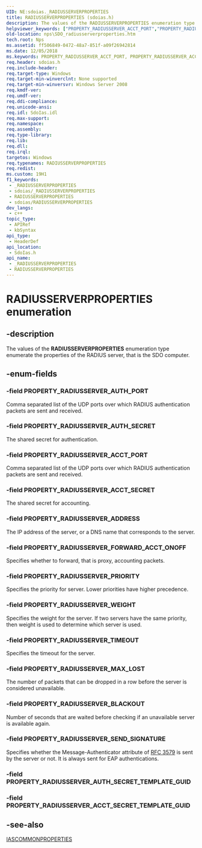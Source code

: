 ```yaml
---
UID: NE:sdoias._RADIUSSERVERPROPERTIES
title: RADIUSSERVERPROPERTIES (sdoias.h)
description: The values of the RADIUSSERVERPROPERTIES enumeration type enumerate the properties of the RADIUS server, that is the SDO computer.
helpviewer_keywords: ["PROPERTY_RADIUSSERVER_ACCT_PORT","PROPERTY_RADIUSSERVER_ACCT_SECRET","PROPERTY_RADIUSSERVER_ADDRESS","PROPERTY_RADIUSSERVER_AUTH_PORT","PROPERTY_RADIUSSERVER_AUTH_SECRET","PROPERTY_RADIUSSERVER_BLACKOUT","PROPERTY_RADIUSSERVER_FORWARD_ACCT_ONOFF","PROPERTY_RADIUSSERVER_MAX_LOST","PROPERTY_RADIUSSERVER_PRIORITY","PROPERTY_RADIUSSERVER_SEND_SIGNATURE","PROPERTY_RADIUSSERVER_TIMEOUT","PROPERTY_RADIUSSERVER_WEIGHT","RADIUSSERVERPROPERTIES","RADIUSSERVERPROPERTIES enumeration [Network Policy Server]","_sdo_radiusserverproperties","nps.SDO_radiusserverproperties","sdo.radiusserverproperties","sdoias/PROPERTY_RADIUSSERVER_ACCT_PORT","sdoias/PROPERTY_RADIUSSERVER_ACCT_SECRET","sdoias/PROPERTY_RADIUSSERVER_ADDRESS","sdoias/PROPERTY_RADIUSSERVER_AUTH_PORT","sdoias/PROPERTY_RADIUSSERVER_AUTH_SECRET","sdoias/PROPERTY_RADIUSSERVER_BLACKOUT","sdoias/PROPERTY_RADIUSSERVER_FORWARD_ACCT_ONOFF","sdoias/PROPERTY_RADIUSSERVER_MAX_LOST","sdoias/PROPERTY_RADIUSSERVER_PRIORITY","sdoias/PROPERTY_RADIUSSERVER_SEND_SIGNATURE","sdoias/PROPERTY_RADIUSSERVER_TIMEOUT","sdoias/PROPERTY_RADIUSSERVER_WEIGHT","sdoias/RADIUSSERVERPROPERTIES"]
old-location: nps\SDO_radiusserverproperties.htm
tech.root: Nps
ms.assetid: ff506849-0472-48a7-851f-a09f26942814
ms.date: 12/05/2018
ms.keywords: PROPERTY_RADIUSSERVER_ACCT_PORT, PROPERTY_RADIUSSERVER_ACCT_SECRET, PROPERTY_RADIUSSERVER_ADDRESS, PROPERTY_RADIUSSERVER_AUTH_PORT, PROPERTY_RADIUSSERVER_AUTH_SECRET, PROPERTY_RADIUSSERVER_BLACKOUT, PROPERTY_RADIUSSERVER_FORWARD_ACCT_ONOFF, PROPERTY_RADIUSSERVER_MAX_LOST, PROPERTY_RADIUSSERVER_PRIORITY, PROPERTY_RADIUSSERVER_SEND_SIGNATURE, PROPERTY_RADIUSSERVER_TIMEOUT, PROPERTY_RADIUSSERVER_WEIGHT, RADIUSSERVERPROPERTIES, RADIUSSERVERPROPERTIES enumeration [Network Policy Server], _sdo_radiusserverproperties, nps.SDO_radiusserverproperties, sdo.radiusserverproperties, sdoias/PROPERTY_RADIUSSERVER_ACCT_PORT, sdoias/PROPERTY_RADIUSSERVER_ACCT_SECRET, sdoias/PROPERTY_RADIUSSERVER_ADDRESS, sdoias/PROPERTY_RADIUSSERVER_AUTH_PORT, sdoias/PROPERTY_RADIUSSERVER_AUTH_SECRET, sdoias/PROPERTY_RADIUSSERVER_BLACKOUT, sdoias/PROPERTY_RADIUSSERVER_FORWARD_ACCT_ONOFF, sdoias/PROPERTY_RADIUSSERVER_MAX_LOST, sdoias/PROPERTY_RADIUSSERVER_PRIORITY, sdoias/PROPERTY_RADIUSSERVER_SEND_SIGNATURE, sdoias/PROPERTY_RADIUSSERVER_TIMEOUT, sdoias/PROPERTY_RADIUSSERVER_WEIGHT, sdoias/RADIUSSERVERPROPERTIES
req.header: sdoias.h
req.include-header: 
req.target-type: Windows
req.target-min-winverclnt: None supported
req.target-min-winversvr: Windows Server 2008
req.kmdf-ver: 
req.umdf-ver: 
req.ddi-compliance: 
req.unicode-ansi: 
req.idl: SdoIas.idl
req.max-support: 
req.namespace: 
req.assembly: 
req.type-library: 
req.lib: 
req.dll: 
req.irql: 
targetos: Windows
req.typenames: RADIUSSERVERPROPERTIES
req.redist: 
ms.custom: 19H1
f1_keywords:
 - _RADIUSSERVERPROPERTIES
 - sdoias/_RADIUSSERVERPROPERTIES
 - RADIUSSERVERPROPERTIES
 - sdoias/RADIUSSERVERPROPERTIES
dev_langs:
 - c++
topic_type:
 - APIRef
 - kbSyntax
api_type:
 - HeaderDef
api_location:
 - SdoIas.h
api_name:
 - _RADIUSSERVERPROPERTIES
 - RADIUSSERVERPROPERTIES
---
```


# RADIUSSERVERPROPERTIES enumeration


## -description

The values of the 
<b>RADIUSSERVERPROPERTIES</b> enumeration type enumerate the properties of the RADIUS server, that is the SDO computer.

## -enum-fields

### -field PROPERTY_RADIUSSERVER_AUTH_PORT

Comma separated list of the UDP ports over which RADIUS authentication packets are sent and received.

### -field PROPERTY_RADIUSSERVER_AUTH_SECRET

The shared secret for authentication.

### -field PROPERTY_RADIUSSERVER_ACCT_PORT

Comma separated list of the UDP ports over which RADIUS authentication packets are sent and received.

### -field PROPERTY_RADIUSSERVER_ACCT_SECRET

The shared secret for accounting.

### -field PROPERTY_RADIUSSERVER_ADDRESS

The IP address of the server, or a DNS name that corresponds to the server.

### -field PROPERTY_RADIUSSERVER_FORWARD_ACCT_ONOFF

Specifies whether to forward, that is proxy, accounting packets.

### -field PROPERTY_RADIUSSERVER_PRIORITY

Specifies the priority for server. Lower priorities have higher precedence.

### -field PROPERTY_RADIUSSERVER_WEIGHT

Specifies the weight for the server. If two servers have the same priority, then weight is used to determine which server is used.

### -field PROPERTY_RADIUSSERVER_TIMEOUT

Specifies the timeout for the server.

### -field PROPERTY_RADIUSSERVER_MAX_LOST

The number of packets that can be dropped in a row before the server is considered unavailable.

### -field PROPERTY_RADIUSSERVER_BLACKOUT

Number of seconds that are waited before checking if an unavailable server is available again.

### -field PROPERTY_RADIUSSERVER_SEND_SIGNATURE

Specifies whether the Message-Authenticator attribute of <a href="https://www.ietf.org/rfc/rfc3579.txt">RFC 3579</a>  is sent by the server or not. It is always sent for EAP authentications.

### -field PROPERTY_RADIUSSERVER_AUTH_SECRET_TEMPLATE_GUID

### -field PROPERTY_RADIUSSERVER_ACCT_SECRET_TEMPLATE_GUID

## -see-also

<a href="/windows/desktop/api/sdoias/ne-sdoias-iascommonproperties">IASCOMMONPROPERTIES</a>

